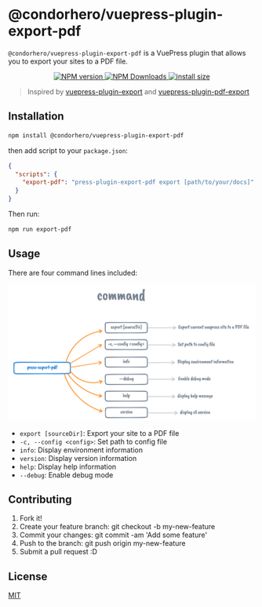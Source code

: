 # @condorhero/vuepress-plugin-export-pdf

`@condorhero/vuepress-plugin-export-pdf` is a VuePress plugin that allows you to export your sites to a PDF file.

<p align="center">
    <a href="https://www.npmjs.com/package/@condorhero/vuepress-plugin-export-pdf" target="__blank">
        <img src="https://img.shields.io/npm/v/@condorhero/vuepress-plugin-export-pdf.svg?color=a1b858" alt="NPM version">
    </a>
    <a href="https://www.npmjs.com/package/@condorhero/vuepress-plugin-export-pdf" target="__blank">
        <img alt="NPM Downloads" src="https://img.shields.io/npm/dm/@condorhero/vuepress-plugin-export-pdf.svg?color=50a36f">
    </a>
    <a href="https://packagephobia.now.sh/result?p=@condorhero/vuepress-plugin-export-pdf" target="__blank">
        <img alt="install size" src="https://badgen.net/packagephobia/install/@condorhero/vuepress-plugin-export-pdf">
    </a>
    <br />
</p>

> Inspired by [vuepress-plugin-export](https://github.com/ulivz/vuepress-plugin-export) and [vuepress-plugin-pdf-export](https://github.com/SnowdogApps/vuepress-plugin-pdf-export)

## Installation

```sh
npm install @condorhero/vuepress-plugin-export-pdf
```
then add script to your `package.json`:

```json
{
  "scripts": {
    "export-pdf": "press-plugin-export-pdf export [path/to/your/docs]"
  }
}
```

Then run:

```sh
npm run export-pdf
```
## Usage

There are four command lines included:

![vuepress-plugin-export-pdf.png](./assets/vuepress-plugin-export-pdf.png)

- `export [sourceDir]`: Export your site to a PDF file
- `-c, --config <config>`: Set path to config file
- `info`: Display environment information
- `version`: Display version information
- `help`: Display help information
- `--debug`: Enable debug mode

## Contributing

1. Fork it!
2. Create your feature branch: git checkout -b my-new-feature
3. Commit your changes: git commit -am 'Add some feature'
4. Push to the branch: git push origin my-new-feature
5. Submit a pull request :D

## License

[MIT](https://github.com/condorheroblog/vuepress-plugin/blob/main/LICENSE)
